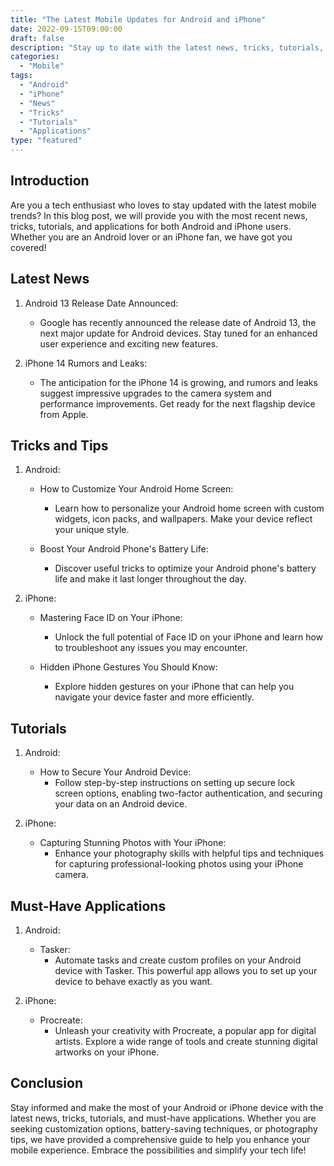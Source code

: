 ```yaml
---
title: "The Latest Mobile Updates for Android and iPhone"
date: 2022-09-15T09:00:00
draft: false
description: "Stay up to date with the latest news, tricks, tutorials, and applications for Android and iPhone."
categories:
  - "Mobile"
tags:
  - "Android"
  - "iPhone"
  - "News"
  - "Tricks"
  - "Tutorials"
  - "Applications"
type: "featured"
---
```


## Introduction

Are you a tech enthusiast who loves to stay updated with the latest mobile trends? In this blog post, we will provide you with the most recent news, tricks, tutorials, and applications for both Android and iPhone users. Whether you are an Android lover or an iPhone fan, we have got you covered!

## Latest News

1. Android 13 Release Date Announced:
   - Google has recently announced the release date of Android 13, the next major update for Android devices. Stay tuned for an enhanced user experience and exciting new features.

2. iPhone 14 Rumors and Leaks:
   - The anticipation for the iPhone 14 is growing, and rumors and leaks suggest impressive upgrades to the camera system and performance improvements. Get ready for the next flagship device from Apple.

## Tricks and Tips

1. Android:
   - How to Customize Your Android Home Screen:
     - Learn how to personalize your Android home screen with custom widgets, icon packs, and wallpapers. Make your device reflect your unique style.

   - Boost Your Android Phone's Battery Life:
     - Discover useful tricks to optimize your Android phone's battery life and make it last longer throughout the day.

2. iPhone:
   - Mastering Face ID on Your iPhone:
     - Unlock the full potential of Face ID on your iPhone and learn how to troubleshoot any issues you may encounter.

   - Hidden iPhone Gestures You Should Know:
     - Explore hidden gestures on your iPhone that can help you navigate your device faster and more efficiently.

## Tutorials

1. Android:
   - How to Secure Your Android Device:
     - Follow step-by-step instructions on setting up secure lock screen options, enabling two-factor authentication, and securing your data on an Android device.

2. iPhone:
   - Capturing Stunning Photos with Your iPhone:
     - Enhance your photography skills with helpful tips and techniques for capturing professional-looking photos using your iPhone camera.

## Must-Have Applications

1. Android:
   - Tasker:
     - Automate tasks and create custom profiles on your Android device with Tasker. This powerful app allows you to set up your device to behave exactly as you want.

2. iPhone:
   - Procreate:
     - Unleash your creativity with Procreate, a popular app for digital artists. Explore a wide range of tools and create stunning digital artworks on your iPhone.

## Conclusion

Stay informed and make the most of your Android or iPhone device with the latest news, tricks, tutorials, and must-have applications. Whether you are seeking customization options, battery-saving techniques, or photography tips, we have provided a comprehensive guide to help you enhance your mobile experience. Embrace the possibilities and simplify your tech life!
